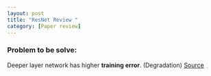 ```yaml
---
layout: post
title: "ResNet Review "
category: [Paper review]
---
```


### Problem to be solve:
Deeper layer network has higher **training error**. (Degradation)
[Source](https://www.quora.com/What-exactly-is-the-degradation-problem-that-Deep-Residual-Networks-try-to-alleviate)
